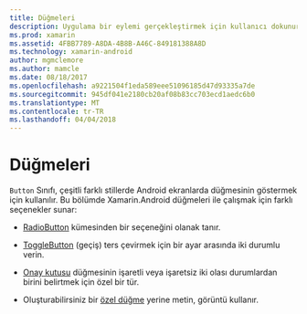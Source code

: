 ```yaml
---
title: Düğmeleri
description: Uygulama bir eylemi gerçekleştirmek için kullanıcı dokunur kullanıcı Arabirimi öğeleri
ms.prod: xamarin
ms.assetid: 4FBB7789-A8DA-4B8B-A46C-849181388A8D
ms.technology: xamarin-android
author: mgmclemore
ms.author: mamcle
ms.date: 08/18/2017
ms.openlocfilehash: a9221504f1eda589eee51096185d47d93335a7de
ms.sourcegitcommit: 945df041e2180cb20af08b83cc703ecd1aedc6b0
ms.translationtype: MT
ms.contentlocale: tr-TR
ms.lasthandoff: 04/04/2018
---
```

# <a name="buttons"></a>Düğmeleri

`Button` Sınıfı, çeşitli farklı stillerde Android ekranlarda düğmesinin göstermek için kullanılır. Bu bölümde Xamarin.Android düğmeleri ile çalışmak için farklı seçenekler sunar:

-   [RadioButton](~/android/user-interface/controls/buttons/radio-button.md) kümesinden bir seçeneğini olanak tanır.

-   [ToggleButton](~/android/user-interface/controls/buttons/toggle-button.md) (geçiş) ters çevirmek için bir ayar arasında iki durumlu verin.

-   [Onay kutusu](~/android/user-interface/controls/buttons/check-box.md) düğmesinin işaretli veya işaretsiz iki olası durumlardan birini belirtmek için özel bir tür.

-   Oluşturabilirsiniz bir [özel düğme](~/android/user-interface/controls/buttons/custom-button.md) yerine metin, görüntü kullanır.
